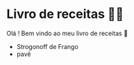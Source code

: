 # Livro de receitas :man_cook:

Olá ! Bem vindo ao meu livro de receitas :wave:

- Strogonoff de Frango
- pavê
